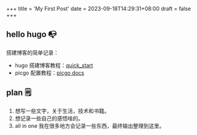 +++
title = 'My First Post'
date = 2023-09-18T14:29:31+08:00
draft = false
+++

## hello hugo 📭
搭建博客的简单记录：
- hugo 搭建博客教程：[quick_start](https://gohugo.io/getting-started/quick-start/)
- picgo 配置教程：[picgo docs](https://picgo.github.io/PicGo-Doc)

## plan 🗒
1. 想写一些文字，关于生活，技术和书籍。
2. 想记录一些自己的感悟啥的。
3. all in one 我在很多地方会记录一些东西，最终输出整理到这里。

